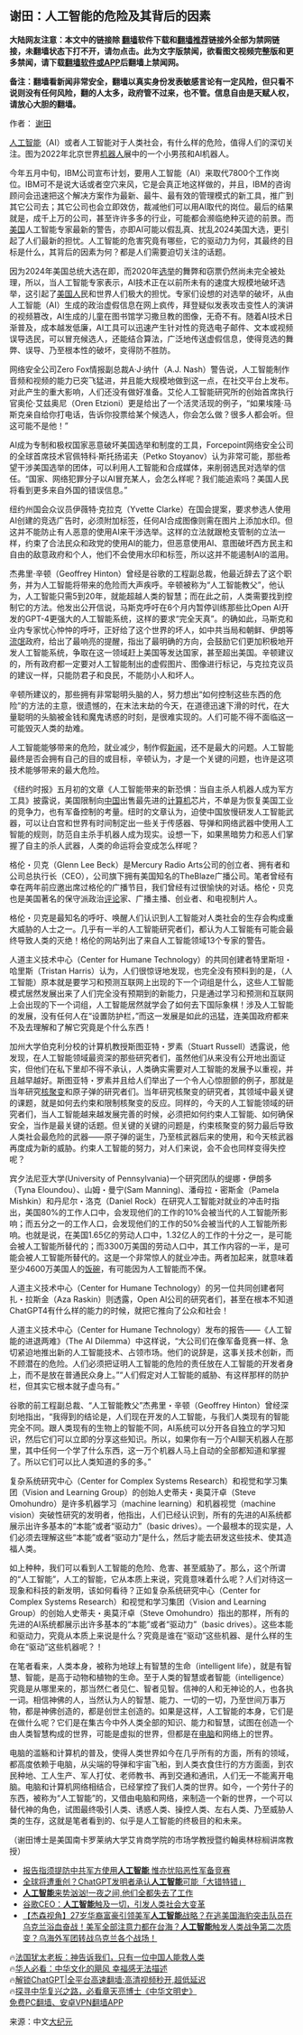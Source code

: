  <!-- 面包屑导航 --> <h2>谢田：人工智能的危险及其背后的因素</h2> <p class="notice"><b>大陆网友注意：本文中的链接除 <a href="https://github.com/bannedbook/fanqiang" >翻墙</a>软件下载和<a href="https://github.com/killgcd/justmysocks/blob/master/README.md">翻墙推荐</a>链接外全部为禁网链接，未翻墙状态下打不开，请勿点击。此为文字版禁闻，欲看图文视频完整版和更多禁闻，请下载<a href="https://github.com/bannedbook/fanqiang">翻墙软件或APP</a>后翻墙上禁闻网。</p><p>备注：翻墙看新闻非常安全，翻墙以真实身份发表敏感言论有一定风险，但只看不说则没有任何风险，翻的人太多，政府管不过来，也不管。信息自由是天赋人权，请放心大胆的翻墙。</b></p>  <div class="entry"> <p>作者： <a href="https://www.bannedbook.org/bnews/tag/%e8%b0%a2%e7%94%b0/" class="st_tag internal_tag" rel="tag" title="标签 谢田 下的日志">谢田</a></p> <p id="conimg"><a href="https://www.bannedbook.org/bnews/tag/%e4%ba%ba%e5%b7%a5%e6%99%ba%e8%83%bd/" class="st_tag internal_tag" rel="tag" title="标签 人工智能 下的日志">人工智能</a>（AI）或者人工智能对于人类社会，有什么样的危险，值得人们的深切关注。图为2022年北京世界<a href="https://www.bannedbook.org/bnews/tag/%e6%9c%ba%e5%99%a8%e4%ba%ba/" class="st_tag internal_tag" rel="tag" title="标签 机器人 下的日志">机器人</a>展中的一个小男孩和AI机器人。</p> <p>今年五月中旬，IBM公司宣布计划，要用人工智能（AI）来取代7800个工作岗位。IBM可不是说大话或者空穴来风，它是会真正地这样做的，并且，IBM的咨询顾问会迅速把这个解决方案作为最新、最牛、最有效的管理模式的新工具，推广到其它公司去；其它公司也会立即效仿，裁减他们可以用AI取代的岗位。最后的结果就是，成千上万的公司，甚至许许多多的行业，可能都会濒临绝种灭迹的前景。而<a href="https://www.bannedbook.org/bnews/tag/%e7%be%8e%e5%9b%bd/" class="st_tag internal_tag" rel="tag" title="标签 美国 下的日志">美国</a>人工智能专家最新的警告，亦即AI可能以假乱真、扰乱2024美国大选，更引起了人们最新的担忧。人工智能的危害究竟有哪些，它的驱动力为何，其最终的目标是什么，其背后的因素为何？都是人们需要迫切关注的话题。</p> <p>因为2024年美国总统大选在即，而2020年<a href="https://www.bannedbook.org/bnews/tag/%e9%80%89%e4%b8%be/" class="st_tag internal_tag" rel="tag" title="标签 选举 下的日志">选举</a>的舞弊和窃票仍然尚未完全被处理，所以，当人工智能专家表示，AI技术正在以前所未有的速度大规模地破坏选举，这引起了<a href="https://www.bannedbook.org/bnews/tag/%E7%BE%8E%E5%9B%BD%E4%BA%BA/" class="st_tag internal_tag" rel="tag" title="标签 美国人 下的日志">美国人</a>民和世界人们极大的担忧。专家们设想的对选举的破坏，从由人工智能（AI）生成的政治虚假信息在网上疯传，拜登疑似发表攻击变性人的演讲的视频篡改，AI生成的儿童在图书馆学习撒旦教的图像，无奇不有。随着AI技术日渐普及，成本越发低廉，AI工具可以迅速产生针对性的竞选电子邮件、文本或视频误导选民，可以冒充候选人，还能结合算法，广泛地传送虚假信息，使得竞选的舞弊、误导、乃至根本性的破坏，变得防不胜防。</p> <p>网络安全公司Zero Fox情报副总裁A‧J‧纳什（A.J. Nash）警告说，人工智能制作音频和视频的能力已突飞猛进，并且能大规模地做到这一点，在社交平台上发布。对此产生的重大影响，人们还没有做好准备。艾伦人工智能研究所的创始首席执行官奥伦‧艾兹奥尼（Oren Etzioni）更是给出了一个活灵活现的例子，“如果埃隆‧马斯克亲自给你打电话，告诉你投票给某个候选人，你会怎么做？很多人都会听。但这可能不是他！”</p> <p>AI成为专制和极权国家恶意破坏美国选举和制度的工具，Forcepoint网络安全公司的全球首席技术官佩特科‧斯托扬诺夫（Petko Stoyanov）认为非常可能，那些希望干涉美国选举的团体，可以利用人工智能和合成媒体，来削弱选民对选举的信任。“国家、网络犯罪分子以AI冒充某人，会怎么样呢？我们能追索吗？美国人民将看到更多来自外国的错误信息。”</p> <p>纽约州国会众议员伊薇特‧克拉克（Yvette Clarke）在国会提案，要求参选人使用AI创建的竞选广告时，必须附加标签，任何AI合成图像则需在图片上添加水印。但这并不能防止有人恶意的使用AI来干涉选举。这样的立法就跟枪支管制的立法一样，约束了合法民众和政党的使用AI的能力，但恶意使用AI、意图破坏西方民主和自由的敌意政府和个人，他们不会使用水印和标签，所以这并不能遏制AI的滥用。</p> <p>杰弗里‧辛顿（Geoffrey Hinton）曾经是谷歌的工程副总裁，他最近辞去了这个职务，并为人工智能将带来的危险而大声疾呼。辛顿被称为“人工智能教父”，他认为，人工智能只需5到20年，就能超越人类的智慧；而在此之前，人类需要找到控制它的方法。他发出公开信说，马斯克呼吁在6个月内暂停训练那些比Open AI开发的GPT-4更强大的人工智能系统，这样的要求“完全天真”。的确如此，马斯克和业内专家忧心忡忡的呼吁，正好给了这个世界的坏人，如中共当局和朝鲜、伊朗等<span class='wp_keywordlink'><a href="https://www.bannedbook.org/forum11/topic282.html" title="禁片：评中国共产党的流氓本性" target="_blank">流氓</a></span>政府，给出了最响亮的提醒，指出了最明确的方向，会鼓励它们更加积极地开发人工智能系统，争取在这一领域赶上美国等发达国家，甚至超出美国。辛顿建议的，所有政府都一定要对人工智能制出的虚假图片、图像进行标记，与克拉克议员的建议一样，只能防君子和良民，不能防小人和坏人。</p> <p>辛顿所建议的，那些拥有非常聪明头脑的人，努力想出“如何控制这些东西的危险”的方法的主意，很遗憾的，在末法末劫的今天，在道德迅速下滑的时代，在大量聪明的头脑被金钱和魔鬼诱惑的时刻，是很难实现的。人们可能不得不面临这一可能毁灭人类的劫难。</p> <p>人工智能能够带来的危险，就业减少，制作假<span class='wp_keywordlink_affiliate'><a href="https://www.bannedbook.org/" title="新闻">新闻</a></span>，还不是最大的问题。人工智能最终是否会拥有自己的目的或目标，辛顿认为，才是一个关键的问题，也许是这项技术能够带来的最大危险。</p> <p>《纽约时报》五月初的文章《人工智能带来的新恐惧：当自主杀人机器人成为军方工具》披露说，美国限制向<span class='wp_keywordlink_affiliate'><a href="https://www.bannedbook.org/" title="中国" target="_blank">中国</a></span>出售最先进的<a href="https://www.bannedbook.org/bnews/tag/%E8%AE%A1%E7%AE%97%E6%9C%BA/" class="st_tag internal_tag" rel="tag" title="标签 计算机 下的日志">计算机</a>芯片，不单是为恢复美国工业的竞争力，也有军备控制的考量。纽时的文章认为，迫使中国放慢研发人工智能武器，可以让白宫和世界有时间制定出一些关于传感器、导弹和网络武器中使用人工智能的规则，防范自主杀手机器人成为现实。设想一下，如果黑暗势力和恶人们掌握了自主的杀人武器，人类的命运将会变成怎么样呢？</p> <p>格伦・贝克（Glenn Lee Beck）是Mercury Radio Arts公司的创立者、拥有者和公司总执行长（CEO），公司旗下拥有美国知名的TheBlaze广播公司。笔者曾经有幸在两年前应邀出席过格伦的广播节目，我们曾经有过很愉快的对话。格伦・贝克也是美国著名的保守派政治<span class='wp_keywordlink_affiliate'><a href="https://www.bannedbook.org/bnews/comments/" title="新闻评论" target="_blank">评论</a></span>家、广播主播、创业者、和电视制片人。</p>  <p>格伦・贝克是最知名的呼吁、唤醒人们认识到人工智能对人类社会的生存会构成重大威胁的人士之一。几乎有一半的人工智能研究者们，都认为人工智能有可能会最终导致人类的灭绝！格伦的网站列出了来自人工智能领域13个专家的警告。</p> <p>人道主义技术中心（Center for Humane Technology）的共同创建者特里斯坦・哈里斯（Tristan Harris）认为，人们很惊讶地发现，也完全没有预料到的是，（人工智能）原本就是要学习和预测互联网上出现的下一个词组是什么，这些人工智能模式居然发展出来了人们完全没有预期到的新能力，只是通过学习和预测和互联网上会出现的下一个词组，人工智能居然就学会了如何去下国际象棋！涉及人工智能的发展，没有任何人在“设置防护栏，”而这一发展是如此的迅猛，连美国政府都来不及去理解和了解它究竟是个什么东西！</p> <p>加州大学伯克利分校的计算机教授斯图亚特・罗素（Stuart Russell）透露说，他发现，在人工智能领域最资深的那些研究者们，虽然他们从来没有公开地出面证实，但他们在私下里却不得不承认，人类确实需要对人工智能的发展予以重视，并且越早越好。斯图亚特・罗素并且给人们举出了一个令人心惊胆颤的例子，那就是当年研究<a href="https://www.bannedbook.org/bnews/tag/%E6%A0%B8%E8%81%9A%E5%8F%98/" class="st_tag internal_tag" rel="tag" title="标签 核聚变 下的日志">核聚变</a>和原子弹的研究者们。当年研究核聚变的研究者，其领域中最关键的课题，就是如何去约束和限制核聚变的反应。同样的，今天的人工智能领域的研究者们，当人工智能越来越发展完善的时候，必须把如何约束人工智能、如何确保安全，当作是最关键的话题。但关键的关键的问题是，约束核聚变的努力最后导致人类社会最危险的武器——原子弹的诞生，乃至核武器后来的使用，和今天核武器再度成为新的威胁。约束人工智能的努力，对人们来说，会不会也同样变得失控呢？</p> <p>宾夕法尼亚大学(University of Pennsylvania)一个研究团队的缇娜・伊朗多（Tyna Eloundou）、山姆・曼宁(Sam Manning)、潘母拉・密斯金（Pamela Mishkin）和丹尼尔・洛克（Daniel Rock）在研究人工智能对就业的冲击时指出，美国80%的工作人口中，会发现他们的工作的10%会被当代的人工智能所影响；而五分之一的工作人口，会发现他们的工作的50%会被当代的人工智能所影响。也就是说，在美国1.65亿的劳动人口中，1.32亿人的工作的十分之一，是可能会被人工智能所替代的；而3300万美国的劳动人口中，其工作内容的一半，是可能会被人工智能所替代的。这是一个非常惊人的就业冲击。两者加起来，就意味着至少4600万美国人的<span class='wp_keywordlink'><a href="https://www.bannedbook.org/forum11/topic308.html" title="禁片：饭碗是党给的吗？" target="_blank">饭碗</a></span>，有可能因为人工智能而不保。</p> <p>人道主义技术中心（Center for Humane Technology）的另一位共同创建者阿扎・拉斯金（Aza Raskin）则透露，Open AI公司的研究者们，甚至在根本不知道ChatGPT4有什么样的能力的时候，就把它推向了公众和社会！</p> <p>人道主义技术中心（Center for Humane Technology）发布的报告——《人工智能的进退两难》（The AI Dilemma）中这样说，“大公司们在像军备竞赛一样、急切紧迫地推出新的人工智能技术、占领市场。他们的说辞是，这事关技术创新，而不顾潜在的危险。人们必须把证明人工智能的危险的责任放在人工智能的开发者身上，而不是放在普通民众身上。”“人们假定对人工智能的威胁、有这样那样的防护栏，但其实它根本就子虚乌有。”</p>  <p>谷歌的前工程副总裁、“人工智能教父”杰弗里・辛顿（Geoffrey Hinton）曾经深刻地指出，“我得到的结论是，人们现在开发的人工智能，与我们人类现有的智能完全不同。跟人类现有的生物上的智能不同，AI系统可以分开各自独立的学习知识，然后它们可以立即的分享这些知识。所以，如果你有一万个AI聊天机器人在那里，其中任何一个学了什么东西，这一万个机器人马上自动的全部都知道和掌握了。所以它们可以比人类知道的多的多。”</p> <p>复杂系统研究中心（Center for Complex Systems Research）和视觉和学习集团（Vision and Learning Group）的创始人史蒂夫・奥莫汗卓（Steve Omohundro）是许多机器学习（machine learning）和机器视觉（machine vision）突破性研究的发明者，他指出，人们已经认识到，所有的先进的AI系统都展示出许多基本的“本能”或者“驱动力”（basic drives）。一个最根本的现实是，人们必须去理解这些“本能”或者“驱动力”是什么，然后才能去研发这些技术、使其造福人类。</p> <p>如上种种，我们可以看到人工智能的危险、危害、甚至威胁了。那么，这个所谓的“人工智能”，人工的智能，它从本质上来说，究竟意味着什么呢？人们对待这一现象和科技的新发明，该如何看待？正如复杂系统研究中心（Center for Complex Systems Research）和视觉和学习集团（Vision and Learning Group）的创始人史蒂夫・奥莫汗卓（Steve Omohundro）指出的那样，所有的先进的AI系统都展示出许多基本的“本能”或者“驱动力”（basic drives）。这些本能和驱动力，究竟从本质上来说是什么？究竟是谁在“驱动”这些机器、是什么样的生命在“驱动”这些机器呢？！</p> <p>在笔者看来，人类本身，被称为地球上有智慧的生命（intelligent life），就是有智慧、智能，是高于动物和植物的生命。至于人类的智慧或者智能（intelligence）究竟是从哪里来的，那当然仁者见仁、智者见智。信神的人和无神论的人，也各执一词。相信神佛的人，当然认为人的智慧、能力、一切的一切，乃至世间万事万物，都是神佛创造的，都是创世主创造的。如果是这样，人工智能的本身，它们是在做什么呢？它们是在集古今中外人类全部的知识、能力和智慧，试图在创造一个由人类智慧构成的世界，可能是虚拟的世界，但都是在<a href="https://www.bannedbook.org/bnews/tag/%e7%94%b5%e8%84%91/" class="st_tag internal_tag" rel="tag" title="标签 电脑 下的日志">电脑</a>和网络上的世界。</p> <p>电脑的滥觞和计算机的普及，使得人类世界如今在几乎所有的方面，所有的领域，都高度依赖于电脑，从尖端的导弹和宇宙飞船，到人类衣食住行的方方面面，到农民种地、工人生产、军人打仗、老师教书、再到交通和通讯，人们无一不能离开电脑。电脑和计算机网络相结合，已经掌控了我们人类的世界。如今，一个劳什子的东西，被称为“人工智能”的，又借由电脑和网络，来制造一个新的世界，一个可以替代神的角色，试图最终吸引人类、诱惑人类、操控人类、左右人类、乃至威胁人类的生存，这就是笔者看到的、似乎是人工智能的终极目的和未来。</p> <p>（谢田博士是美国南卡罗莱纳大学艾肯商学院的市场学教授暨约翰奥林棕榈讲席教授）</p>  <!--<div id="taboola-mid-1"></div>--><ul class='op-related-articles' title='相关阅读'> <li><a href='https://www.bannedbook.org/bnews/headline/20230518/1885698.html' target='_blank'>报告指须提防中共军方使用<b>人工智能</b> 惟亦忧陷恶性军备竞赛</a></li> <li><a href='https://www.bannedbook.org/bnews/baitai/20230517/1885355.html' target='_blank'>全球将遭重创？ChatGPT发明者承认<b>人工智能</b>可能「大错特错」</a></li> <li><a href='https://www.bannedbook.org/bnews/cnnews/20230516/1884600.html' target='_blank'><b>人工智能</b>来势汹汹!一夜之间,他们全都失去了工作</a></li> <li><a href='https://www.bannedbook.org/bnews/cnnews/20230516/1884589.html' target='_blank'>谷歌CEO：<b>人工智能</b>触及一切，引发人类社会大变革</a></li> <li><a href='https://www.bannedbook.org/bnews/comments/20230514/1884022.html' target='_blank'>【杰森视角】27岁华裔富豪引领美军<b>人工智能</b>战略？在逃美国海豹突击队员在乌克兰浴血奋战！美军全部注意力都在台海？<b>人工智能</b>触发人类战争第二次质变？乌海外军团转战乌克兰各个战场！</a></li> </ul> <p class="texttj"> 🔥<a href="https://www.bannedbook.org/bnews/ssgc/20230219/1850782.html" target="_blank">法国犹太老板：神告诉我们，只有一位中国人能救人类</a><br/> 🔥<a href="https://www.bannedbook.org/bnews/comments/20220220/1694796.html" target="_blank">华人必看：中华文化的飓风 幸福感无法描述</a><br/> 🔥<a href="https://github.com/bannedbook/fanqiang/wiki/V2ray%E6%9C%BA%E5%9C%BA" target="_blank">解锁ChatGPT|全平台高速翻墙:高清视频秒开,超低延迟</a><br/> 🔥<a href="https://www.bannedbook.org/bnews/comments/20220808/1768773.html" target="_blank">探寻中华复兴之路，必看章天亮博士《中华文明史》</a><br/> <a href="https://github.com/bannedbook/fanqiang/wiki/%E7%A6%81%E9%97%BB%E7%BD%91%E5%AE%89%E5%8D%93%E7%BF%BB%E5%A2%99%E6%96%B0%E9%97%BBAPP" target="_blank">免费PC翻墙、安卓VPN翻墙APP</a><br/> </p><p class="src-info">来源：中文<span class='wp_keywordlink_affiliate'><a href="http://www.epochtimes.com/" title="大纪元" target="_blank">大纪元</a></span> </p><a name='sharetosocial'></a> <div style="margin-bottom:5px;padding-bottom:5px;clear:both"> <div id="archive-pix-1" class="banner-ads"> <!-- AuctionX Display platform tag START --> <div id="27602x728x90x621x_ADSLOT1" clicktrack="%%CLICK_URL_ESC%%"></div>  <!-- AuctionX Display platform tag END --> </div> <div id="archive-pix-2" class="banner-ads"> <!-- AuctionX Display platform tag START --> <div id="27556x300x250x621x_ADSLOT1" clicktrack="%%CLICK_URL_ESC%%" style="margin:0 auto;text-align:center"></div>  <!-- AuctionX Display platform tag END --> </div> </div>  <div id="archive-pix-1" class="banner-ads"> <!-- AuctionX Display platform tag START --> <div id="27603x728x90x621x_ADSLOT1" clicktrack="%%CLICK_URL_ESC%%"></div>  <!-- AuctionX Display platform tag END --> </div> </div><!--END ENTRY--> 